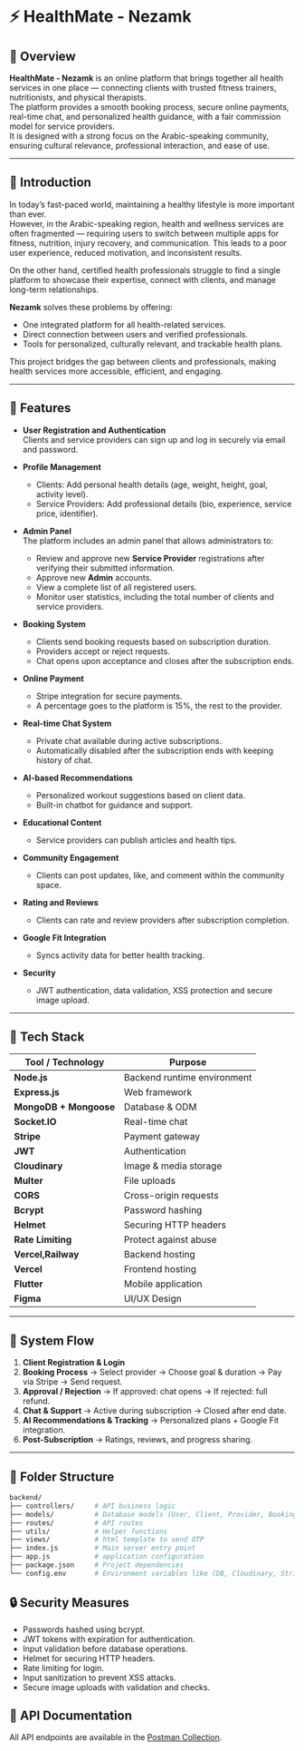 # ⚡ HealthMate - Nezamk

## 📌 Overview
**HealthMate - Nezamk** is an online platform that brings together all health services in one place — connecting clients with trusted fitness trainers, nutritionists, and physical therapists.  
The platform provides a smooth booking process, secure online payments, real-time chat, and personalized health guidance, with a fair commission model for service providers.  
It is designed with a strong focus on the Arabic-speaking community, ensuring cultural relevance, professional interaction, and ease of use.

---

## 🎯 Introduction
In today’s fast-paced world, maintaining a healthy lifestyle is more important than ever.  
However, in the Arabic-speaking region, health and wellness services are often fragmented — requiring users to switch between multiple apps for fitness, nutrition, injury recovery, and communication. This leads to a poor user experience, reduced motivation, and inconsistent results.

On the other hand, certified health professionals struggle to find a single platform to showcase their expertise, connect with clients, and manage long-term relationships.

**Nezamk** solves these problems by offering:
- One integrated platform for all health-related services.
- Direct connection between users and verified professionals.
- Tools for personalized, culturally relevant, and trackable health plans.

This project bridges the gap between clients and professionals, making health services more accessible, efficient, and engaging.

---

## 🚀 Features

- **User Registration and Authentication**  
  Clients and service providers can sign up and log in securely via email and password.

- **Profile Management**  
  - Clients: Add personal health details (age, weight, height, goal, activity level).  
  - Service Providers: Add professional details (bio, experience, service price, identifier).

- **Admin Panel**  
  The platform includes an admin panel that allows administrators to:  
  - Review and approve new **Service Provider** registrations after verifying their submitted information.  
  - Approve new **Admin** accounts.  
  - View a complete list of all registered users.  
  - Monitor user statistics, including the total number of clients and service providers.
    
- **Booking System**  
  - Clients send booking requests based on subscription duration.  
  - Providers accept or reject requests.  
  - Chat opens upon acceptance and closes after the subscription ends.

- **Online Payment**  
  - Stripe integration for secure payments.  
  - A percentage goes to the platform is 15%, the rest to the provider.

- **Real-time Chat System**  
  - Private chat available during active subscriptions.  
  - Automatically disabled after the subscription ends with keeping history of chat.

- **AI-based Recommendations**  
  - Personalized workout suggestions based on client data.  
  - Built-in chatbot for guidance and support.

- **Educational Content**  
  - Service providers can publish articles and health tips.

- **Community Engagement**  
  - Clients can post updates, like, and comment within the community space.

- **Rating and Reviews**  
  - Clients can rate and review providers after subscription completion.

- **Google Fit Integration**  
  - Syncs activity data for better health tracking.

- **Security**  
  - JWT authentication, data validation, XSS protection and secure image upload.

---

## 🧰 Tech Stack

| Tool / Technology | Purpose |
|-------------------|---------|
| **Node.js** | Backend runtime environment |
| **Express.js** | Web framework |
| **MongoDB + Mongoose** | Database & ODM |
| **Socket.IO** | Real-time chat |
| **Stripe** | Payment gateway |
| **JWT** | Authentication |
| **Cloudinary** | Image & media storage |
| **Multer** | File uploads |
| **CORS** | Cross-origin requests |
| **Bcrypt** | Password hashing |
| **Helmet** | Securing HTTP headers |
| **Rate Limiting** | Protect against abuse |
| **Vercel,Railway** | Backend hosting |
| **Vercel** | Frontend hosting |
| **Flutter** | Mobile application |
| **Figma** | UI/UX Design |

---

## 📜 System Flow

1. **Client Registration & Login**  
2. **Booking Process** → Select provider → Choose goal & duration → Pay via Stripe → Send request.  
3. **Approval / Rejection** → If approved: chat opens → If rejected: full refund.  
4. **Chat & Support** → Active during subscription → Closed after end date.  
5. **AI Recommendations & Tracking** → Personalized plans + Google Fit integration.  
6. **Post-Subscription** → Ratings, reviews, and progress sharing.

---

## 📂 Folder Structure

```bash
backend/
├── controllers/     # API business logic
├── models/          # Database models (User, Client, Provider, Booking, Message)
├── routes/          # API routes
├── utils/           # Helper functions
├── views/           # html template to send OTP
├── index.js         # Main server entry point
├── app.js           # application configuration
├── package.json     # Project dependencies
└── config.env       # Environment variables like (DB, Cloudinary, Stripe)
```

## 🔒 Security Measures

- Passwords hashed using bcrypt.
- JWT tokens with expiration for authentication.
- Input validation before database operations.
- Helmet for securing HTTP headers.
- Rate limiting for login.
- Input sanitization to prevent XSS attacks.
- Secure image uploads with validation and checks.


## 🔗 API Documentation  
All API endpoints are available in the [Postman Collection](https://documenter.getpostman.com/view/34407391/2sB2cd3xHm).
